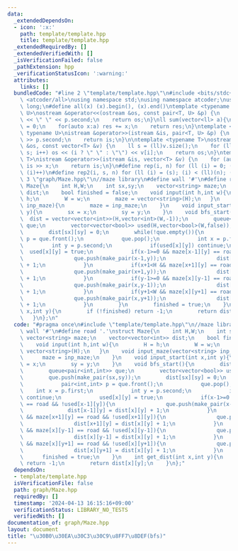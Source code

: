 ```yaml
---
data:
  _extendedDependsOn:
  - icon: ':x:'
    path: template/template.hpp
    title: template/template.hpp
  _extendedRequiredBy: []
  _extendedVerifiedWith: []
  _isVerificationFailed: false
  _pathExtension: hpp
  _verificationStatusIcon: ':warning:'
  attributes:
    links: []
  bundledCode: "#line 2 \"template/template.hpp\"\n#include <bits/stdc++.h>\n#include\
    \ <atcoder/all>\nusing namespace std;\nusing namespace atcoder;\nusing ll = long\
    \ long;\n#define all(x) (x).begin(), (x).end()\ntemplate <typename T, typename\
    \ U>\nostream &operator<<(ostream &os, const pair<T, U> &p) {\n    os << p.first\
    \ << \" \" << p.second;\n    return os;\n}\nll sum(vector<ll> a){\n    ll res\
    \ = 0;\n    for(auto x:a) res += x;\n    return res;\n}\ntemplate <typename T,\
    \ typename U>\nistream &operator>>(istream &is, pair<T, U> &p) {\n    is >> p.first\
    \ >> p.second;\n    return is;\n}\n\ntemplate <typename T>\nostream &operator<<(ostream\
    \ &os, const vector<T> &v) {\n    ll s = (ll)v.size();\n    for (ll i = 0; i <\
    \ s; i++) os << (i ? \" \" : \"\") << v[i];\n    return os;\n}\ntemplate <typename\
    \ T>\nistream &operator>>(istream &is, vector<T> &v) {\n    for (auto &x : v)\
    \ is >> x;\n    return is;\n}\n#define rep(i, n) for (ll (i) = 0; (i) < (ll)(n);\
    \ (i)++)\n#define rep2(i, s, n) for (ll (i) = (s); (i) < (ll)(n); (i)++)\n#line\
    \ 3 \"graph/Maze.hpp\"\n//maze library\n#define wall '#'\n#define road '.'\nstruct\
    \ Maze{\n    int H,W;\n    int sx,sy;\n    vector<string> maze;\n    vector<vector<int>>\
    \ dist;\n    bool finished = false;\n    void input(int h,int w){\n        H =\
    \ h;\n        W = w;\n        maze = vector<string>(H);\n   }\n    void input_maze(vector<string>\
    \ inp_maze){\n        maze = inp_maze;\n    }\n    void input_start(int x,int\
    \ y){\n        sx = x;\n        sy = y;\n    }\n    void bfs_start(){\n      \
    \  dist = vector<vector<int>>(H,vector<int>(W,-1));\n        queue<pair<int,int>>\
    \ que;\n        vector<vector<bool>> used(H,vector<bool>(W,false));\n        que.push(make_pair(sx,sy));\n\
    \        dist[sx][sy] = 0;\n        while(!que.empty()){\n            pair<int,int>\
    \ p = que.front();\n            que.pop();\n            int x = p.first;\n   \
    \         int y = p.second;\n            if(used[x][y]) continue;\n          \
    \  used[x][y] = true;\n            if(x-1>=0 && maze[x-1][y] == road && !used[x-1][y]){\n\
    \                que.push(make_pair(x-1,y));\n                dist[x-1][y] = dist[x][y]\
    \ + 1;\n            }\n            if(x+1<H && maze[x+1][y] == road && !used[x+1][y]){\n\
    \                que.push(make_pair(x+1,y));\n                dist[x+1][y] = dist[x][y]\
    \ + 1;\n            }\n            if(y-1>=0 && maze[x][y-1] == road && !used[x][y-1]){\n\
    \                que.push(make_pair(x,y-1));\n                dist[x][y-1] = dist[x][y]\
    \ + 1;\n            }\n            if(y+1<W && maze[x][y+1] == road && !used[x][y+1]){\n\
    \                que.push(make_pair(x,y+1));\n                dist[x][y+1] = dist[x][y]\
    \ + 1;\n            }\n        }\n        finished = true;\n    }\n    int get_dist(int\
    \ x,int y){\n        if (!finished) return -1;\n        return dist[x][y];\n \
    \   }\n};\n"
  code: "#pragma once\n#include \"template/template.hpp\"\n//maze library\n#define\
    \ wall '#'\n#define road '.'\nstruct Maze{\n    int H,W;\n    int sx,sy;\n   \
    \ vector<string> maze;\n    vector<vector<int>> dist;\n    bool finished = false;\n\
    \    void input(int h,int w){\n        H = h;\n        W = w;\n        maze =\
    \ vector<string>(H);\n   }\n    void input_maze(vector<string> inp_maze){\n  \
    \      maze = inp_maze;\n    }\n    void input_start(int x,int y){\n        sx\
    \ = x;\n        sy = y;\n    }\n    void bfs_start(){\n        dist = vector<vector<int>>(H,vector<int>(W,-1));\n\
    \        queue<pair<int,int>> que;\n        vector<vector<bool>> used(H,vector<bool>(W,false));\n\
    \        que.push(make_pair(sx,sy));\n        dist[sx][sy] = 0;\n        while(!que.empty()){\n\
    \            pair<int,int> p = que.front();\n            que.pop();\n        \
    \    int x = p.first;\n            int y = p.second;\n            if(used[x][y])\
    \ continue;\n            used[x][y] = true;\n            if(x-1>=0 && maze[x-1][y]\
    \ == road && !used[x-1][y]){\n                que.push(make_pair(x-1,y));\n  \
    \              dist[x-1][y] = dist[x][y] + 1;\n            }\n            if(x+1<H\
    \ && maze[x+1][y] == road && !used[x+1][y]){\n                que.push(make_pair(x+1,y));\n\
    \                dist[x+1][y] = dist[x][y] + 1;\n            }\n            if(y-1>=0\
    \ && maze[x][y-1] == road && !used[x][y-1]){\n                que.push(make_pair(x,y-1));\n\
    \                dist[x][y-1] = dist[x][y] + 1;\n            }\n            if(y+1<W\
    \ && maze[x][y+1] == road && !used[x][y+1]){\n                que.push(make_pair(x,y+1));\n\
    \                dist[x][y+1] = dist[x][y] + 1;\n            }\n        }\n  \
    \      finished = true;\n    }\n    int get_dist(int x,int y){\n        if (!finished)\
    \ return -1;\n        return dist[x][y];\n    }\n};"
  dependsOn:
  - template/template.hpp
  isVerificationFile: false
  path: graph/Maze.hpp
  requiredBy: []
  timestamp: '2024-04-13 16:15:16+09:00'
  verificationStatus: LIBRARY_NO_TESTS
  verifiedWith: []
documentation_of: graph/Maze.hpp
layout: document
title: "\u30B0\u30EA\u30C3\u30C9\u8FF7\u8DEF(bfs)"
---
```


